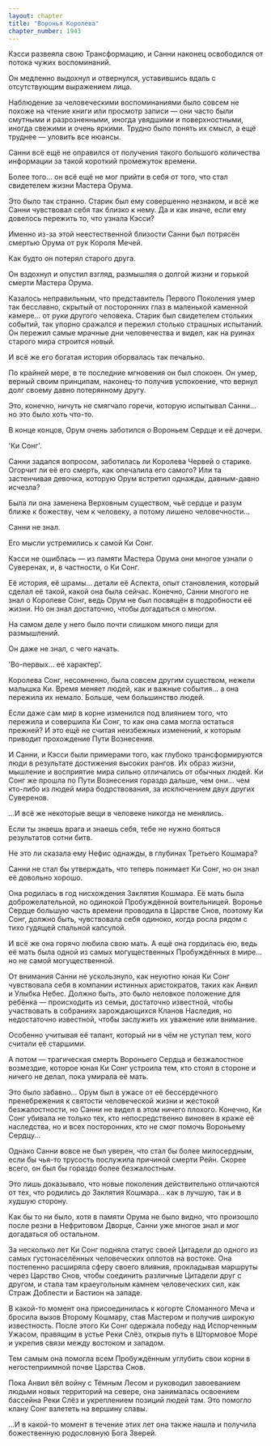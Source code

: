 ```yaml
---
layout: chapter
title: "Воронья Королева"
chapter_number: 1943
---
```




Кэсси развеяла свою Трансформацию, и Санни наконец освободился от потока чужих воспоминаний.

Он медленно выдохнул и отвернулся, уставившись вдаль с отсутствующим выражением лица.

Наблюдение за человеческими воспоминаниями было совсем не похоже на чтение книги или просмотр записи — они часто были смутными и разрозненными, иногда увядшими и поверхностными, иногда свежими и очень яркими. Трудно было понять их смысл, а ещё труднее — уловить все нюансы.

Санни всё ещё не оправился от получения такого большого количества информации за такой короткий промежуток времени.

Более того... он всё ещё не мог прийти в себя от того, что стал свидетелем жизни Мастера Орума.

Это было так странно. Старик был ему совершенно незнаком, и всё же Санни чувствовал себя так близко к нему. Да и как иначе, если ему довелось пережить то, что узнала Кэсси?

Именно из-за этой неестественной близости Санни был потрясён смертью Орума от рук Короля Мечей.

Как будто он потерял старого друга.

Он вздохнул и опустил взгляд, размышляя о долгой жизни и горькой смерти Мастера Орума.

Казалось неправильным, что представитель Первого Поколения умер так бесславно, скрытый от посторонних глаз в маленькой каменной камере... от руки другого человека. Старик был свидетелем стольких событий, так упорно сражался и пережил столько страшных испытаний. Он пережил самые мрачные дни человечества и видел, как на руинах старого мира строится новый.

И всё же его богатая история оборвалась так печально.

По крайней мере, в те последние мгновения он был спокоен. Он умер, верный своим принципам, наконец-то получив успокоение, что вернул долг своему давно потерянному другу.

Это, конечно, ничуть не смягчало горечи, которую испытывал Санни... но это было хоть что-то.

В конце концов, Орум очень заботился о Вороньем Сердце и её дочери.

'Ки Сонг'.

Санни задался вопросом, заботилась ли Королева Червей о старике. Огорчит ли её его смерть, как опечалила его самого? Или та застенчивая девочка, которую Орум встретил однажды, давным-давно исчезла?

Была ли она заменена Верховным существом, чьё сердце и разум ближе к божеству, чем к человеку, а потому лишено человечности...

Санни не знал.

Его мысли устремились к самой Ки Сонг.

Кэсси не ошиблась — из памяти Мастера Орума они многое узнали о Суверенах, и, в частности, о Ки Сонг.

Её история, её шрамы... детали её Аспекта, опыт становления, который сделал её такой, какой она была сейчас. Конечно, Санни многого не знал о Королеве Сонг, ведь Орум не был посвящён в подробности её жизни. Но он знал достаточно, чтобы догадаться о многом.

На самом деле у него было почти слишком много пищи для размышлений.

Он даже не знал, с чего начать.

'Во-первых... её характер'.

Королева Сонг, несомненно, была совсем другим существом, нежели малышка Ки. Время меняет людей, как и важные события... а она пережила их немало. Больше, чем большинство людей.

Если даже сам мир в корне изменился под влиянием того, что пережила и совершила Ки Сонг, то как она сама могла остаться прежней? И это ещё не считая неизбежных изменений, к которым приводит прохождение Пути Вознесения.

И Санни, и Кэсси были примерами того, как глубоко трансформируются люди в результате достижения высоких рангов. Их образ жизни, мышление и восприятие мира сильно отличались от обычных людей. Ки Сонг же прошла по Пути Вознесения гораздо дальше, чем они... чем кто-либо из людей мира бодрствования, за исключением двух других Суверенов.

...И всё же некоторые вещи в человеке никогда не менялись.

Если ты знаешь врага и знаешь себя, тебе не нужно бояться результатов сотни битв.

Не это ли сказала ему Нефис однажды, в глубинах Третьего Кошмара?

Санни не стал бы утверждать, что теперь понимает Ки Сонг, но он знал её довольно хорошо.

Она родилась в год нисхождения Заклятия Кошмара. Её мать была доброжелательной, но одинокой Пробуждённой воительницей. Воронье Сердце большую часть времени проводила в Царстве Снов, поэтому Ки Сонг, должно быть, чувствовала себя одиноко, когда росла рядом с тихо гудящей спальной капсулой.

И всё же она горячо любила свою мать. А ещё она гордилась ею, ведь её мать была одной из самых могущественных Пробуждённых в мире... но не самой могущественной.

От внимания Санни не ускользнуло, как неуютно юная Ки Сонг чувствовала себя в компании истинных аристократов, таких как Анвил и Улыбка Небес. Должно быть, это было неловкое положение для ребёнка — происходить из семьи, достаточно известной, чтобы участвовать в собраниях зарождающихся Кланов Наследия, но недостаточно известной, чтобы заслужить их уважение или внимание.

Особенно учитывая её талант, который ни в чём не уступал тем, кого считали её старшими.

А потом — трагическая смерть Вороньего Сердца и безжалостное возмездие, которое юная Ки Сонг устроила тем, кто стоял в стороне и ничего не делал, пока умирала её мать.

Это было забавно... Орум был в ужасе от её бессердечного пренебрежения к святости человеческой жизни и жестокой безжалостности, но Санни не видел в этом ничего плохого. Конечно, Ки Сонг убивала не только тех, кто непосредственно виновен в краже её наследства, но и всех посторонних, кто не смог помочь Вороньему Сердцу...

Однако Санни вовсе не был уверен, что стал бы более милосердным, если бы чья-то трусость послужила причиной смерти Рейн. Скорее всего, он был бы гораздо более безжалостным.

Это лишь доказывало, что новые поколения действительно отличаются от тех, что родились до Заклятия Кошмара... как в лучшую, так и в худшую сторону.

Как бы то ни было, хотя в памяти Орума не было видно, что произошло после резни в Нефритовом Дворце, Санни уже многое знал и мог догадаться об остальном.

За несколько лет Ки Сонг подняла статус своей Цитадели до одного из самых густонаселённых человеческих оплотов на востоке. Она постепенно расширяла сферу своего влияния, прокладывая маршруты через Царство Снов, чтобы соединить различные Цитадели друг с другом, и стала там краеугольным камнем человеческих сил, как Страж Доблести и Бастион на западе.

В какой-то момент она присоединилась к когорте Сломанного Меча и бросила вызов Второму Кошмару, став Мастером и получив широкую известность. После этого Ки Сонг одержала победу над Испорченным Ужасом, правящим в устье Реки Слёз, открыв путь в Штормовое Море и укрепив связи между востоком и западом.

Тем самым она помогла всем Пробуждённым углубить свои корни в негостеприимной почве Царства Снов.

Пока Анвил вёл войну с Тёмным Лесом и руководил завоеванием людьми новых территорий на севере, она занималась освоением бассейна Реки Слёз и укреплением позиций людей там. Это помогло клану Сонг взлететь на вершину славы.

...И в какой-то момент в течение этих лет она также нашла и получила божественную родословную Бога Зверей.

